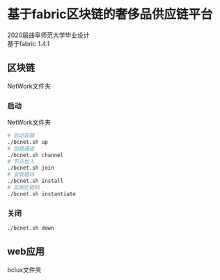 # 基于fabric区块链的奢侈品供应链平台
2020届曲阜师范大学毕业设计  
基于fabric 1.4.1  
## 区块链
NetWork文件夹
### 启动
NetWork文件夹
```bash
# 启动容器
./bcnet.sh up
# 创建通道
./bcnet.sh channel
# 节点加入
./bcnet.sh join
# 安装链码
./bcnet.sh install
# 实例化链码
./bcnet.sh instantiate
```
### 关闭
```bash
./bcnet.sh down
```
## web应用
bclux文件夹
